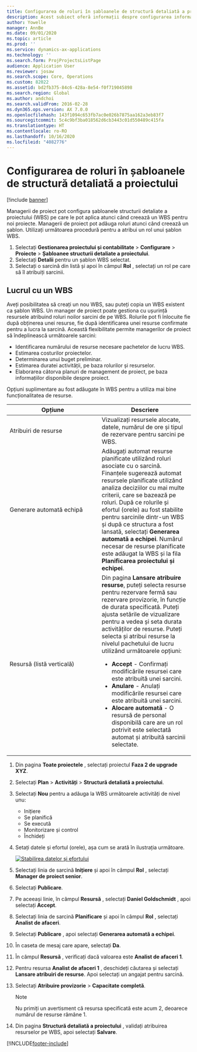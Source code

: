 ```yaml
---
title: Configurarea de roluri în șabloanele de structură detaliată a proiectului
description: Acest subiect oferă informații despre configurarea informațiilor despre roluri pe șabloanele structurii de defalcare a lucrului.
author: Yowelle
manager: AnnBe
ms.date: 09/01/2020
ms.topic: article
ms.prod: ''
ms.service: dynamics-ax-applications
ms.technology: ''
ms.search.form: ProjProjectsListPage
audience: Application User
ms.reviewer: josaw
ms.search.scope: Core, Operations
ms.custom: 82022
ms.assetid: bd2fb375-84c6-428a-8e54-f0f719045898
ms.search.region: Global
ms.author: andchoi
ms.search.validFrom: 2016-02-28
ms.dyn365.ops.version: AX 7.0.0
ms.openlocfilehash: 143f1094c653fb7ac0e026b7875aa162a3eb83f7
ms.sourcegitcommit: 5c4c9bf3ba018562d6cb3443c01d550489c415fa
ms.translationtype: HT
ms.contentlocale: ro-RO
ms.lasthandoff: 10/16/2020
ms.locfileid: "4082776"
---
```

# <a name="set-up-roles-on-work-breakdown-structure-templates"></a>Configurarea de roluri în șabloanele de structură detaliată a proiectului

[!include [banner](../includes/banner.md)]

Managerii de proiect pot configura șabloanele structurii detaliate a proiectului (WBS) pe care le pot aplica atunci când creează un WBS pentru noi proiecte. Managerii de proiect pot adăuga roluri atunci când creează un șablon. Utilizați următoarea procedură pentru a atribui un rol unui șablon WBS.

1. Selectați **Gestionarea proiectului și contabilitate** > **Configurare** > **Proiecte** > **Șabloanee structurii detaliate a proiectului**.
2. Selectați **Detalii** pentru un șablon WBS selectat.
3. Selectați o sarcină din listă și apoi în câmpul **Rol** , selectați un rol pe care să îl atribuiți sarcinii.

## <a name="work-with-a-wbs"></a>Lucrul cu un WBS

Aveți posibilitatea să creați un nou WBS, sau puteți copia un WBS existent ca șablon WBS. Un manager de proiect poate gestiona cu ușurință resursele atribuind roluri noilor sarcini de pe WBS. Rolurile pot fi înlocuite fie după obținerea unei resurse, fie după identificarea unei resurse confirmate pentru a lucra la sarcină. Această flexibilitate permite managerilor de proiect să îndeplinească următoarele sarcini:

- Identificarea numărului de resurse necesare pachetelor de lucru WBS.
- Estimarea costurilor proiectelor.
- Determinarea unui buget preliminar.
- Estimarea duratei activității, pe baza rolurilor și resurselor.
- Elaborarea câtorva planuri de management de proiect, pe baza informațiilor disponibile despre proiect.

Opțiuni suplimentare au fost adăugate în WBS pentru a utiliza mai bine funcționalitatea de resurse.

<table>
<colgroup>
<col width="50%" />
<col width="50%" />
</colgroup>
<thead>
<tr class="header">
<th>Opțiune</th>
<th>Descriere</th>
</tr>
</thead>
<tbody>
<tr class="odd">
<td>Atribuiri de resurse</td>
<td>Vizualizați resursele alocate, datele, numărul de ore și tipul de rezervare pentru sarcini pe WBS.</td>
</tr>
<tr class="even">
<td>Generare automată echipă</td>
<td>Adăugați automat resurse planificate utilizând roluri asociate cu o sarcină. Finanțele sugerează automat resursele planificate utilizând analiza deciziilor cu mai multe criterii, care se bazează pe roluri. După ce rolurile și efortul (orele) au fost stabilite pentru sarcinile dintr-un WBS și după ce structura a fost lansată, selectați <strong>Generarea automată a echipei</strong>. Numărul necesar de resurse planificate este adăugat la WBS și la fila <strong>Planificarea proiectului și echipei</strong>.</td>
</tr>
<tr class="odd">
<td>Resursă (listă verticală)</td>
<td>Din pagina <strong>Lansare atribuire resurse</strong>, puteți selecta resurse pentru rezervare fermă sau rezervare provizorie, în funcție de durata specificată. Puteți ajusta setările de vizualizare pentru a vedea și seta durata activităților de resurse. Puteți selecta și atribui resurse la nivelul pachetului de lucru utilizând următoarele opțiuni:
<ul>
<li><strong>Accept</strong> - Confirmați modificările resursei care este atribuită unei sarcini.</li>
<li><strong>Anulare</strong> - Anulați modificările resursei care este atribuită unei sarcini.</li>
<li><strong>Alocare automată</strong> - O resursă de personal disponibilă care are un rol potrivit este selectată automat și atribuită sarcinii selectate.</li>
</ul></td>
</tr>
</tbody>
</table>

1. Din pagina **Toate proiectele** , selectați proiectul **Faza 2 de upgrade XYZ**.
2. Selectați **Plan** > **Activități** > **Structură detaliată a proiectului**.
3. Selectați **Nou** pentru a adăuga la WBS următoarele activități de nivel unu:

    - Inițiere
    - Se planifică
    - Se execută
    - Monitorizare și control
    - Închideți

4. Setați datele și efortul (orele), așa cum se arată în ilustrația următoare.

    [![Stabilirea datelor și efortului](./media/projectresourcing10.jpg)](./media/projectresourcing10.jpg)

5. Selectați linia de sarcină **Inițiere** și apoi în câmpul **Rol** , selectați **Manager de proiect senior**.
6. Selectați **Publicare**.
7. Pe aceeași linie, în câmpul **Resursă** , selectați **Daniel Goldschmidt** , apoi selectați **Accept**.
8. Selectați linia de sarcină **Planificare** și apoi în câmpul **Rol** , selectați **Analist de afaceri**.
9. Selectați **Publicare** , apoi selectați **Generarea automată a echipei**.
10. În caseta de mesaj care apare, selectați **Da**.
11. În câmpul **Resursă** , verificați dacă valoarea este **Analist de afaceri 1**.
12. Pentru resursa **Analist de afaceri 1** , deschideți căutarea și selectați **Lansare atribuiri de resurse**. Apoi selectați un angajat pentru sarcină.
13. Selectați **Atribuire provizorie** &gt; **Capacitate completă**.

    > [!NOTE] 
    > Nu primiți un avertisment că resursa specificată este acum 2, deoarece numărul de resurse rămâne 1.

14. Din pagina **Structură detaliată a proiectului** , validați atribuirea resurselor pe WBS, apoi selectați **Salvare**.


[!INCLUDE[footer-include](../includes/footer-banner.md)]